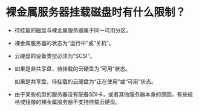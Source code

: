 # 裸金属服务器挂载磁盘时有什么限制？<a name="bms_faq_0044"></a>

-   待挂载的磁盘与裸金属服务器属于同一可用分区。
-   裸金属服务器的状态为“运行中”或“关机”。
-   云硬盘的设备类型必须为“SCSI”。
-   如果是非共享盘，待挂载的云硬盘为“可用”状态。

    如果是共享盘，待挂载的云硬盘为“正在使用”或“可用”状态。

-   由于某些机型的服务器没有配备SDI卡，或者其他服务器本身的原因，有些规格或镜像的裸金属服务器不支持挂载云硬盘。

